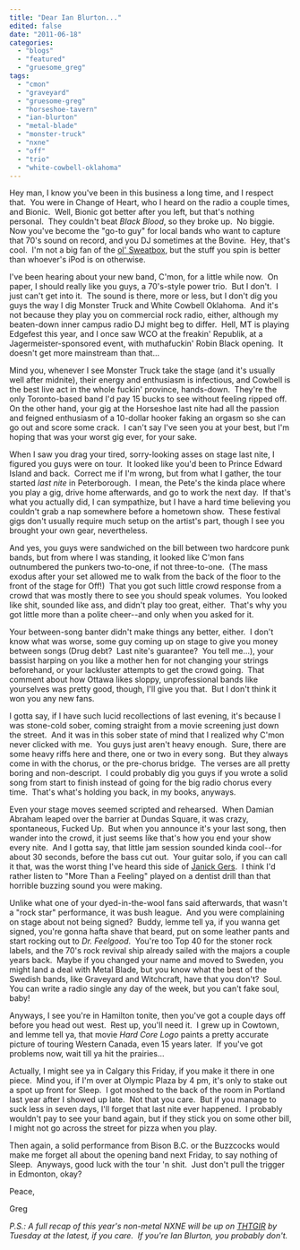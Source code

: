 ```yaml
---
title: "Dear Ian Blurton..."
edited: false
date: "2011-06-18"
categories:
  - "blogs"
  - "featured"
  - "gruesome_greg"
tags:
  - "cmon"
  - "graveyard"
  - "gruesome-greg"
  - "horseshoe-tavern"
  - "ian-blurton"
  - "metal-blade"
  - "monster-truck"
  - "nxne"
  - "off"
  - "trio"
  - "white-cowbell-oklahoma"
---
```


Hey man, I know you've been in this business a long time, and I respect that.  You were in Change of Heart, who I heard on the radio a couple times, and Bionic.  Well, Bionic got better after you left, but that's nothing personal.  They couldn't beat _Black Blood_, so they broke up.  No biggie.  Now you've become the "go-to guy" for local bands who want to capture that 70's sound on record, and you DJ sometimes at the Bovine.  Hey, that's cool.  I'm not a big fan of the [ol' Sweatbox](http://www.hellbound.ca/2011/03/so-the-bovine-just-turned-20-insert-joke-about-age-of-patrons-here/), but the stuff you spin is better than whoever's iPod is on otherwise.

I've been hearing about your new band, C'mon, for a little while now.  On paper, I should really like you guys, a 70's-style power trio.  But I don't.  I just can't get into it.  The sound is there, more or less, but I don't dig you guys the way I dig Monster Truck and White Cowbell Oklahoma.  And it's not because they play you on commercial rock radio, either, although my beaten-down inner campus radio DJ might beg to differ.  Hell, MT is playing Edgefest this year, and I once saw WCO at the freakin' Republik, at a Jagermeister-sponsored event, with muthafuckin' Robin Black opening.  It doesn't get more mainstream than that...

Mind you, whenever I see Monster Truck take the stage (and it's usually well after midnite), their energy and enthusiasm is infectious, and Cowbell is the best live act in the whole fuckin' province, hands-down.  They're the only Toronto-based band I'd pay 15 bucks to see without feeling ripped off.  On the other hand, your gig at the Horseshoe last nite had all the passion and feigned enthusiasm of a 10-dollar hooker faking an orgasm so she can go out and score some crack.  I can't say I've seen you at your best, but I'm hoping that was your worst gig ever, for your sake.

When I saw you drag your tired, sorry-looking asses on stage last nite, I figured you guys were on tour.  It looked like you'd been to Prince Edward Island and back.  Correct me if I'm wrong, but from what I gather, the tour started _last nite_ in Peterborough.  I mean, the Pete's the kinda place where you play a gig, drive home afterwards, and go to work the next day.  If that's what you actually did, I can sympathize, but I have a hard time believing you couldn't grab a nap somewhere before a hometown show.  These festival gigs don't usually require much setup on the artist's part, though I see you brought your own gear, nevertheless.

And yes, you guys were sandwiched on the bill between two hardcore punk bands, but from where I was standing, it looked like C'mon fans outnumbered the punkers two-to-one, if not three-to-one.  (The mass exodus after your set allowed me to walk from the back of the floor to the front of the stage for Off!)  That you got such little crowd response from a crowd that was mostly there to see you should speak volumes.  You looked like shit, sounded like ass, and didn't play too great, either.  That's why you got little more than a polite cheer--and only when you asked for it.

Your between-song banter didn't make things any better, either.  I don't know what was worse, some guy coming up on stage to give you money between songs (Drug debt?  Last nite's guarantee?  You tell me...), your bassist harping on you like a mother hen for not changing your strings beforehand, or your lackluster attempts to get the crowd going.  That comment about how Ottawa likes sloppy, unprofessional bands like yourselves was pretty good, though, I'll give you that.  But I don't think it won you any new fans.

I gotta say, if I have such lucid recollections of last evening, it's because I was stone-cold sober, coming straight from a movie screening just down the street.  And it was in this sober state of mind that I realized why C'mon never clicked with me.  You guys just aren't heavy enough.  Sure, there are some heavy riffs here and there, one or two in every song.  But they always come in with the chorus, or the pre-chorus bridge.  The verses are all pretty boring and non-descript.  I could probably dig you guys if you wrote a solid song from start to finish instead of going for the big radio chorus every time.  That's what's holding you back, in my books, anyways.

Even your stage moves seemed scripted and rehearsed.  When Damian Abraham leaped over the barrier at Dundas Square, it was crazy, spontaneous, Fucked Up.  But when you announce it's your last song, then wander into the crowd, it just seems like that's how you end your show every nite.  And I gotta say, that little jam session sounded kinda cool--for about 30 seconds, before the bass cut out.  Your guitar solo, if you can call it that, was the worst thing I've heard this side of [Janick Gers](http://www.youtube.com/watch?v=IxfLW9oN9-k).  I think I'd rather listen to "More Than a Feeling" played on a dentist drill than that horrible buzzing sound you were making.

Unlike what one of your dyed-in-the-wool fans said afterwards, that wasn't a "rock star" performance, it was bush league.  And you were complaining on stage about not being signed?  Buddy, lemme tell ya, if you wanna get signed, you're gonna hafta shave that beard, put on some leather pants and start rocking out to _Dr. Feelgood_.  You're too Top 40 for the stoner rock labels, and the 70's rock revival ship already sailed with the majors a couple years back.  Maybe if you changed your name and moved to Sweden, you might land a deal with Metal Blade, but you know what the best of the Swedish bands, like Graveyard and Witchcraft, have that you don't?  Soul.  You can write a radio single any day of the week, but you can't fake soul, baby!

Anyways, I see you're in Hamilton tonite, then you've got a couple days off before you head out west.  Rest up, you'll need it.  I grew up in Cowtown, and lemme tell ya, that movie _Hard Core Logo_ paints a pretty accurate picture of touring Western Canada, even 15 years later.  If you've got problems now, wait till ya hit the prairies...

Actually, I might see ya in Calgary this Friday, if you make it there in one piece.  Mind you, if I'm over at Olympic Plaza by 4 pm, it's only to stake out a spot up front for Sleep.  I got moshed to the back of the room in Portland last year after I showed up late.  Not that you care.  But if you manage to suck less in seven days, I'll forget that last nite ever happened.  I probably wouldn't pay to see your band again, but if they stick you on some other bill, I might not go across the street for pizza when you play.

Then again, a solid performance from Bison B.C. or the Buzzcocks would make me forget all about the opening band next Friday, to say nothing of Sleep.  Anyways, good luck with the tour 'n shit.  Just don't pull the trigger in Edmonton, okay?

Peace,

Greg

_P.S.: A full recap of this year's non-metal NXNE will be up on [THTGIR](http://www.toohightogetitright.com) by Tuesday at the latest, if you care.  If you're Ian Blurton, you probably don't._
